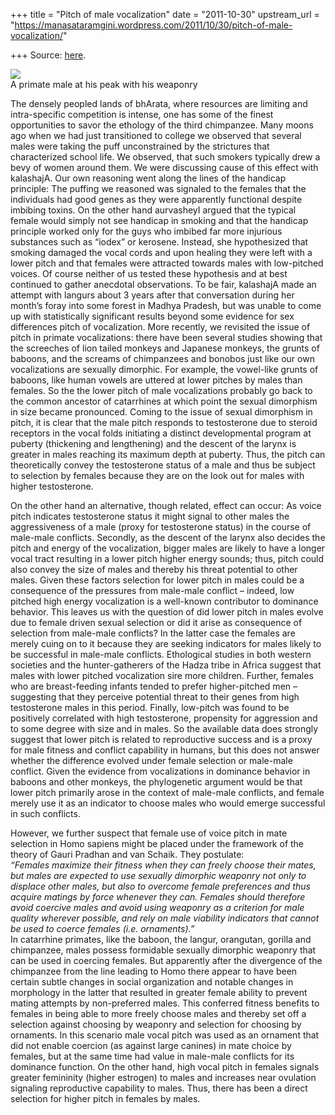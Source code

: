 +++
title = "Pitch of male vocalization"
date = "2011-10-30"
upstream_url = "https://manasataramgini.wordpress.com/2011/10/30/pitch-of-male-vocalization/"

+++
Source: [here](https://manasataramgini.wordpress.com/2011/10/30/pitch-of-male-vocalization/).

[![](https://lh3.googleusercontent.com/-OqIQgwt4T0s/Tq2LaOq1ApI/AAAAAAAACQ0/RAK0x7Pyb20/s400/African_Baboon.jpg)](https://picasaweb.google.com/lh/photo/DKW_B9xNXF2e-M57EHXeGA?feat=embedwebsite)  
A primate male at his peak with his weaponry

The densely peopled lands of bhArata, where resources are limiting and intra-specific competition is intense, one has some of the finest opportunities to savor the ethology of the third chimpanzee. Many moons ago when we had just transitioned to college we observed that several males were taking the puff unconstrained by the strictures that characterized school life. We observed, that such smokers typically drew a bevy of women around them. We were discussing cause of this effect with kalashajA. Our own reasoning went along the lines of the handicap principle: The puffing we reasoned was signaled to the females that the individuals had good genes as they were apparently functional despite imbibing toxins. On the other hand aurvasheyI argued that the typical female would simply not see handicap in smoking and that the handicap principle worked only for the guys who imbibed far more injurious substances such as “iodex” or kerosene. Instead, she hypothesized that smoking damaged the vocal cords and upon healing they were left with a lower pitch and that females were attracted towards males with low-pitched voices. Of course neither of us tested these hypothesis and at best continued to gather anecdotal observations. To be fair, kalashajA made an attempt with langurs about 3 years after that conversation during her month’s foray into some forest in Madhya Pradesh, but was unable to come up with statistically significant results beyond some evidence for sex differences pitch of vocalization. More recently, we revisited the issue of pitch in primate vocalizations: there have been several studies showing that the screeches of lion tailed monkeys and Japanese monkeys, the grunts of baboons, and the screams of chimpanzees and bonobos just like our own vocalizations are sexually dimorphic. For example, the vowel-like grunts of baboons, like human vowels are uttered at lower pitches by males than females. So the the lower pitch of male vocalizations probably go back to the common ancestor of catarrhines at which point the sexual dimorphism in size became pronounced. Coming to the issue of sexual dimorphism in pitch, it is clear that the male pitch responds to testosterone due to steroid receptors in the vocal folds initiating a distinct developmental program at puberty (thickening and lengthening) and the descent of the larynx is greater in males reaching its maximum depth at puberty. Thus, the pitch can theoretically convey the testosterone status of a male and thus be subject to selection by females because they are on the look out for males with higher testosterone.

On the other hand an alternative, though related, effect can occur: As voice pitch indicates testosterone status it might signal to other males the aggressiveness of a male (proxy for testosterone status) in the course of male-male conflicts. Secondly, as the descent of the larynx also decides the pitch and energy of the vocalization, bigger males are likely to have a longer vocal tract resulting in a lower pitch higher energy sounds; thus, pitch could also convey the size of males and thereby his threat potential to other males. Given these factors selection for lower pitch in males could be a consequence of the pressures from male-male conflict – indeed, low pitched high energy vocalization is a well-known contributor to dominance behavior. This leaves us with the question of did lower pitch in males evolve due to female driven sexual selection or did it arise as consequence of selection from male-male conflicts? In the latter case the females are merely cuing on to it because they are seeking indicators for males likely to be successful in male-male conflicts. Ethological studies in both western societies and the hunter-gatherers of the Hadza tribe in Africa suggest that males with lower pitched vocalization sire more children. Further, females who are breast-feeding infants tended to prefer higher-pitched men – suggesting that they perceive potential threat to their genes from high testosterone males in this period. Finally, low-pitch was found to be positively correlated with high testosterone, propensity for aggression and to some degree with size and in males. So the available data does strongly suggest that lower pitch is related to reproductive success and is a proxy for male fitness and conflict capability in humans, but this does not answer whether the difference evolved under female selection or male-male conflict. Given the evidence from vocalizations in dominance behavior in baboons and other monkeys, the phylogenetic argument would be that lower pitch primarily arose in the context of male-male conflicts, and female merely use it as an indicator to choose males who would emerge successful in such conflicts.

However, we further suspect that female use of voice pitch in mate selection in Homo sapiens might be placed under the framework of the theory of Gauri Pradhan and van Schaik. They postulate:  
*“Females maximize their fitness when they can freely choose their
mates, but males are expected to use sexually dimorphic weaponry not only to displace other males, but also to overcome female preferences and thus acquire matings by force whenever they can. Females should therefore avoid coercive males and avoid using weaponry as a criterion for male quality wherever possible, and rely on male viability indicators that cannot be used to coerce females (i.e. ornaments).”*  
In catarrhine primates, like the baboon, the langur, orangutan, gorilla and chimpanzee, males possess formidable sexually dimorphic weaponry that can be used in coercing females. But apparently after the divergence of the chimpanzee from the line leading to Homo there appear to have been certain subtle changes in social organization and notable changes in morphology in the latter that resulted in greater female ability to prevent mating attempts by non-preferred males. This conferred fitness benefits to females in being able to more freely choose males and thereby set off a selection against choosing by weaponry and selection for choosing by ornaments. In this scenario male vocal pitch was used as an ornament that did not enable coercion (as against large canines) in mate choice by females, but at the same time had value in male-male conflicts for its dominance function. On the other hand, high vocal pitch in females signals greater femininity
(higher estrogen) to males and increases near ovulation signaling
reproductive capability to males. Thus, there has been a direct selection for higher pitch in females by males.

